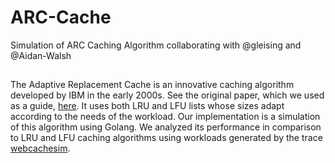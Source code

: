 # ARC-Cache
Simulation of ARC Caching Algorithm collaborating with @gleising and @Aidan-Walsh
## 
The Adaptive Replacement Cache is an innovative caching algorithm developed by IBM in the early 2000s. See the original paper, which we used as a guide, [here](https://www.usenix.org/legacy/events/fast03/tech/full_papers/megiddo/megiddo.pdf). It uses both LRU and LFU lists whose sizes adapt according to the needs of the workload. Our implementation is a simulation of this algorithm using Golang. We analyzed its performance in comparison to LRU and LFU caching algorithms using workloads generated by the trace [webcachesim](https://github.com/dasebe/webcachesim).
